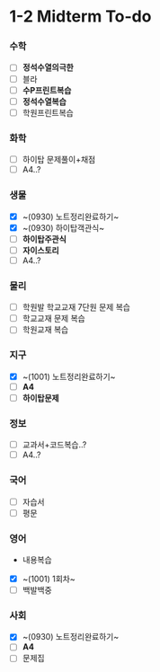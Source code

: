 # 1-2 Midterm To-do

### 수학
+ [ ] **정석수열의극한**
+ [ ] 블라
+ [ ] **수P프린트복습**
+ [ ] **정석수열복습**
+ [ ] 학원프린트복습

### 화학
+ [ ] 하이탑 문제풀이+채점
+ [ ] A4..?

### 생물
+ [X] ~(0930) 노트정리완료하기~
+ [X] ~(0930) 하이탑객관식~
+ [ ] **하이탑주관식**
+ [ ] **자이스토리**
+ [ ] A4..?

### 물리
+ [ ] 학원발 학교교재 7단원 문제 복습
+ [ ] 학교교재 문제 복습
+ [ ] 학원교재 복습

### 지구
+ [X] ~(1001) 노트정리완료하기~
+ [ ] **A4**
+ [ ] **하이탑문제**

### 정보
+ [ ] 교과서+코드복습..?
+ [ ] A4..?

### 국어
+ [ ] 자습서
+ [ ] 평문

### 영어
+ 내용복습
 + [X] ~(1001) 1회차~
+ [ ] 백발백중

### 사회
+ [X] ~(0930) 노트정리완료하기~
+ [ ] **A4**
+ [ ] 문제집
